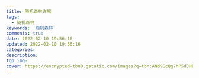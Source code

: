 ```yaml
---
title: 随机森林详解
tags:
  - 随机森林
keywords: '随机森林'
comments: true
date: 2022-02-10 19:56:16
updated: 2022-02-10 19:56:16
categories:
description:
top_img:
cover: https://encrypted-tbn0.gstatic.com/images?q=tbn:ANd9GcQg7hP5dJNEPHZXWEt8h33k9CNQq1T-LEsHFQ&usqp=CAU
---
```





